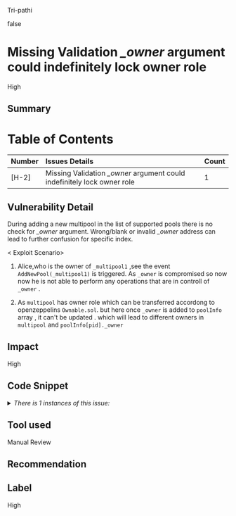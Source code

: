 Tri-pathi

false

# Missing Validation *_owner* argument could indefinitely lock owner role

High
## Summary
# Table of Contents

| Number | Issues Details                                                                            | Count |
| :----- | :---------------------------------------------------------------------------------------- | :---- |
| [H-2]  | Missing Validation *_owner* argument could indefinitely lock owner role                                                 | 1|

## Vulnerability Detail

During adding a new multipool in the list of supported pools there is no check for *_owner* argument. Wrong/blank or invalid *_owner* address can lead to further confusion for specific index.

< Exploit Scenario>
1.  Alice,who is the owner of `_multipool1` ,see the event `AddNewPool(_multipool1)` is triggered. As `_owner` is compromised so now now he is not able to perform any operations that are in controll of `_owner` .

2. As `multipool` has owner role which can be transferred accordong to openzeppelins `Ownable.sol`. but here once `_owner` is added to `poolInfo` array , it can't be updated . which will lead to different owners in `multipool` and `poolInfo[pid]._owner`

## Impact

High

## Code Snippet

<details>
<summary><i>There is 1 instances of this issue:</i></summary>

```solidity
File: concentrator/contracts/Dispatcher.sol
55:    function add(
        address _owner,
        address _multipool,
        address _strategy,
        address _token0,
        address _token1
    ) external onlyOwner {
        PoolInfo memory pInfo = PoolInfo({
            owner: _owner,
            multipool: _multipool,
            strategy: _strategy,
            token0: _token0,
            token1: _token1
        });

        poolInfo.push(pInfo);
        emit AddNewPool(_multipool);
72:   }

```

https://github.com/sherlock-audit/2023-06-real-wagmi/blob/main/concentrator/contracts/Dispatcher.sol#L55

</details>




## Tool used

Manual Review

## Recommendation


## Label
High

